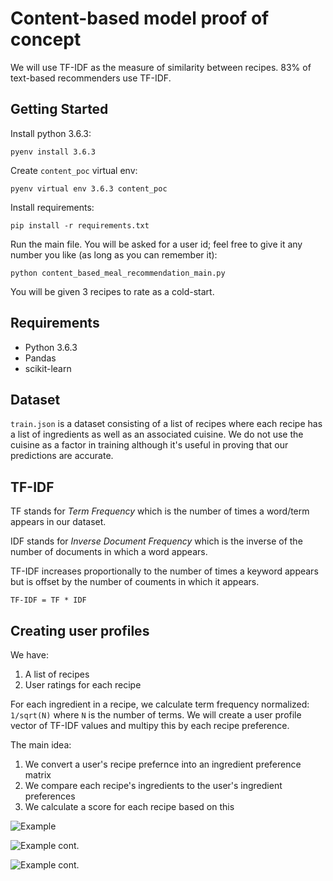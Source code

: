 # Content-based model proof of concept

We will use TF-IDF as the measure of similarity between recipes. 83% of text-based recommenders use TF-IDF.

## Getting Started

Install python 3.6.3:

```pyenv install 3.6.3```

Create `content_poc` virtual env:

```pyenv virtual env 3.6.3 content_poc```

Install requirements:

```pip install -r requirements.txt```

Run the main file. You will be asked for a user id; feel free to give it any number you like (as long as you can remember it):

```python content_based_meal_recommendation_main.py```

You will be given 3 recipes to rate as a cold-start.

## Requirements

* Python 3.6.3
* Pandas
* scikit-learn

## Dataset

`train.json` is a dataset consisting of a list of recipes where each recipe has a list of ingredients as well as an associated cuisine. We do not use the cuisine as a factor in training although it's useful in proving that our predictions are accurate.

## TF-IDF

TF stands for *Term Frequency* which is the number of times a word/term appears in our dataset.

IDF stands for *Inverse Document Frequency* which is the inverse of the number of documents in which a word appears.

TF-IDF increases proportionally to the number of times a keyword appears but is offset by the number of couments in which it appears.

`TF-IDF = TF * IDF`

## Creating user profiles

We have:
1. A list of recipes
2. User ratings for each recipe

For each ingredient in a recipe, we calculate term frequency normalized: `1/sqrt(N)` where `N` is the number of terms. We will create a user profile vector of TF-IDF values and multipy this by each recipe preference.

The main idea:

1. We convert a user's recipe prefernce into an ingredient preference matrix
2. We compare each recipe's ingredients to the user's ingredient preferences
3. We calculate a score for each recipe based on this

![Example](example_1.png?raw=true "A recipe-keyword matrix and a user-preference matrix")

![Example cont.](example_2.png?raw=true "Finding the user preference vector")

![Example cont.](example_3.png?raw=true "Finding the user's preference for a given recipe")
